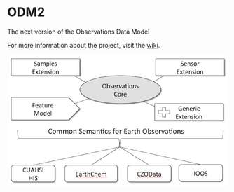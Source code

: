 ODM2
====

The next version of the Observations Data Model

For more information about the project, visit the [wiki](https://github.com/UCHIC/ODM2/wiki). 

![ODM2 Schematic](/doc/images/odm2_schematic.jpg)


